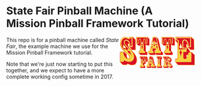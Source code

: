 State Fair Pinball Machine (A Mission Pinball Framework Tutorial)
=================================================================

<img align="right" src="docs/images/state_fair_medium.png"/>

This repo is for a pinball machine called *State Fair*, the example
machine we use for the Mission Pinball Framework tutorial.

Note that we're just now starting to put this together, and we expect
to have a more complete working config sometime in 2017.